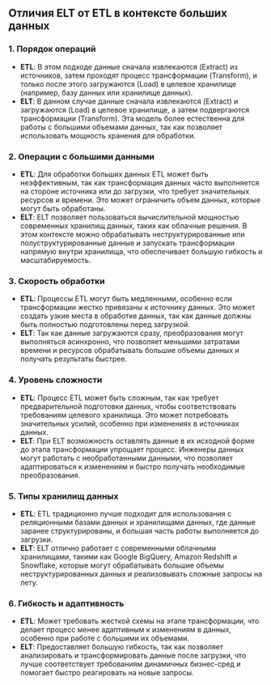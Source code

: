 ## Отличия ELT от ETL в контексте больших данных

### 1. Порядок операций
- **ETL**: В этом подходе данные сначала извлекаются (Extract) из источников, затем проходят процесс трансформации (Transform), и только после этого загружаются (Load) в целевое хранилище (например, базу данных или хранилище данных).
- **ELT**: В данном случае данные сначала извлекаются (Extract) и загружаются (Load) в целевое хранилище, а затем подвергаются трансформации (Transform). Эта модель более естественна для работы с большими объемами данных, так как позволяет использовать мощность хранения для обработки.

### 2. Операции с большими данными
- **ETL**: Для обработки больших данных ETL может быть неэффективным, так как трансформация данных часто выполняется на стороне источника или до загрузки, что требует значительных ресурсов и времени. Это может ограничить объем данных, которые могут быть обработаны.
- **ELT**: ELT позволяет пользоваться вычислительной мощностью современных хранилищ данных, таких как облачные решения. В этом контексте можно обрабатывать неструктурированные или полуструктурированные данные и запускать трансформации напрямую внутри хранилища, что обеспечивает большую гибкость и масштабируемость.

### 3. Скорость обработки
- **ETL**: Процессы ETL могут быть медленными, особенно если трансформации жестко привязаны к источнику данных. Это может создать узкие места в обработке данных, так как данные должны быть полностью подготовлены перед загрузкой.
- **ELT**: Так как данные загружаются сразу, преобразования могут выполняться асинхронно, что позволяет меньшими затратами времени и ресурсов обрабатывать большие объемы данных и получать результаты быстрее.

### 4. Уровень сложности
- **ETL**: Процесс ETL может быть сложным, так как требует предварительной подготовки данных, чтобы соответствовать требованиям целевого хранилища. Это может потребовать значительных усилий, особенно при изменениях в источниках данных.
- **ELT**: При ELT возможность оставлять данные в их исходной форме до этапа трансформации упрощает процесс. Инженеры данных могут работать с необработанными данными, что позволяет адаптироваться к изменениям и быстро получать необходимые преобразования.

### 5. Типы хранилищ данных
- **ETL**: ETL традиционно лучше подходит для использования с реляционными базами данных и хранилищами данных, где данные заранее структурированы, и большая часть работы выполняется до загрузки.
- **ELT**: ELT отлично работает с современными облачными хранилищами, такими как Google BigQuery, Amazon Redshift и Snowflake, которые могут обрабатывать большие объемы неструктурированных данных и реализовывать сложные запросы на лету.

### 6. Гибкость и адаптивность
- **ETL**: Может требовать жесткой схемы на этапе трансформации, что делает процесс менее адаптивным к изменениям в данных, особенно при работе с большими их объемами.
- **ELT**: Предоставляет большую гибкость, так как позволяет анализировать и трансформировать данные после загрузки, что лучше соответствует требованиям динамичных бизнес-сред и помогает быстро реагировать на новые запросы.